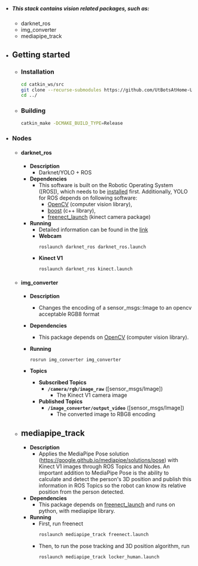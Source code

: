 - ##### This stack contains vision related packages, such as:
    - darknet_ros
    - img_converter
    - mediapipe_track

- ## Getting started
    - ### Installation
        ```bash 
        cd catkin_ws/src
        git clone --recurse-submodules https://github.com/UtBotsAtHome-UTFPR/utbots_vision.git
        cd ../
        ```

    - ### Building
        ```bash
        catkin_make -DCMAKE_BUILD_TYPE=Release
        ```
- ### Nodes
    - #### darknet_ros
        - **Description**
            - Darknet/YOLO + ROS
        - **Dependencies**
            - This software is built on the Robotic Operating System ([ROS]), which needs to be [installed](http://wiki.ros.org) first. Additionally, YOLO for ROS depends on following software:
                - [OpenCV](http://opencv.org/) (computer vision library),
                - [boost](http://www.boost.org/) (c++ library),
                - [freenect_launch](https://github.com/ros-drivers/freenect_stack) (kinect camera package)
        - **Running** 
            - Detailed information can be found in the [link](https://github.com/gustavo-fardo/darknet_ros)
            - **Webcam**
                ```bash
                roslaunch darknet_ros darknet_ros.launch
                ```
            - **Kinect V1**
                ```bash
                roslaunch darknet_ros kinect.launch
                ```
    - #### img_converter
        - **Description**
            - Changes the encoding of a sensor_msgs::Image to an opencv acceptable RGB8 format
        - **Dependencies**
            - This package depends on [OpenCV](http://opencv.org/) (computer vision library).
        - **Running**
            ```bash
            rosrun img_converter img_converter
            ```

        - **Topics**
            - **Subscribed Topics**
                - **`/camera/rgb/image_raw`** ([sensor_msgs/Image])
                    - The Kinect V1 camera image
            - **Published Topics**
                - **`/image_converter/output_video`** ([sensor_msgs/Image])
                    - The converted image to RBG8 encoding

    - ## mediapipe_track
        - **Description**
            - Applies the MediaPipe Pose solution (https://google.github.io/mediapipe/solutions/pose) with Kinect V1 images through ROS Topics and Nodes. An important addition to MediaPipe Pose is the ability to calculate and detect the person's 3D position and publish this information in ROS Topics so the robot can know its relative position from the person detected.
        - **Dependencies**
            - This package depends on [freenect_launch](https://github.com/ros-drivers/freenect_stack) and runs on python, with mediapipe library.
        - **Running**
            - First, run freenect
                ```bash
                roslaunch mediapipe_track freenect.launch
                ```
            - Then, to run the pose tracking and 3D position algorithm, run 
                ```bash
                roslaunch mediapipe_track locker_human.launch
                ```
